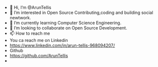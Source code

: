 - 👋 Hi, I’m @ArunTellis
- 👀 I’m interested in Open Source Contributing,coding and building social newtwork.
- 🌱 I’m currently learning Computer Science Engineering.
- 💞️ I’m looking to collaborate on Open Source Development.
- 📫 How to reach me 
- You ca reach me on Linkedin
- https://www.linkedin.com/in/arun-tellis-968094207/
- Github 
- https://github.com/ArunTellis
- 
